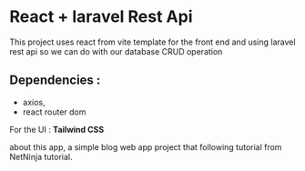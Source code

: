 # React + laravel Rest Api

This project uses react from vite template for the front end and using laravel rest api so we can do with our database CRUD operation
## Dependencies : 
- axios,
- react router dom

For the UI : **Tailwind CSS**

about this app, a simple blog web app project that following tutorial from NetNinja tutorial.
